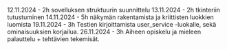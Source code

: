 12.11.2024 - 2h sovelluksen struktuurin suunnittelu
13.11.2024 - 2h tkinteriin tutustuminen
14.11.2024 - 5h näkymän rakentamista ja kriittisten luokkien luomista
19.11.2024 - 3h Testien kirjoittamista user_service -luokalle, sekä ominaisuuksien korjailua.
26.11.2024 - 3h Aiheen opiskelu ja mieleen palauttelu + tehtävien tekemisät.